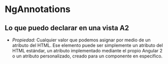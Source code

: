 # NgAnnotations

## Lo que puedo declarar en una vista A2

* *Propiedad:* Cualquier valor que podemos asignar por medio de un atributo del HTML. 
Ese elemento puede ser simplemente un atributo del HTML estándar, un atributo implementado 
mediante el propio Angular 2 o un atributo personalizado, creado para un componente en específico.
